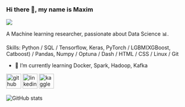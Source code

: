 ### Hi there 👋, my name is Maxim
![](https://c.tenor.com/XDjCZPAKx1AAAAAC/silicon-valley.gif)

A Machine learning researcher, passionate about Data Science 📊.

Skills: Python / SQL  / Tensorflow, Keras, PyTorch / LGBM(XGBoost, Catboost) / Pandas, Numpy / Optuna / Dash / HTML / CSS / Linux / Git

- 🌱 I’m currently learning Docker, Spark, Hadoop, Kafka 


[<img src='https://cdn.jsdelivr.net/npm/simple-icons@3.0.1/icons/github.svg' alt='github' height='40'>](https://github.com/ma4ypic4y)  [<img src='https://cdn.jsdelivr.net/npm/simple-icons@3.0.1/icons/linkedin.svg' alt='linkedin' height='40'>](https://www.linkedin.com/in/https://www.linkedin.com/in/m-borisov//)  [<img src='https://cdn.jsdelivr.net/npm/simple-icons@3.0.1/icons/kaggle.svg' alt='kaggle' height='40'>](https://www.kaggle.com/ma4ypic4y)  

![GitHub stats](https://github-readme-stats.vercel.app/api?username=ma4ypic4y&show_icons=true&count_private=true)  


